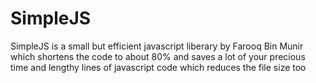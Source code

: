 # SimpleJS
SimpleJS is a small but efficient javascript liberary by Farooq Bin Munir
which shortens the code to about 80% and saves a lot of your precious time and lengthy lines of javascript code which reduces the file size too
